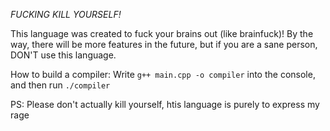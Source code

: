 *FUCKING KILL YOURSELF!*

This language was created to fuck your brains out (like brainfuck)! By the way, there will be more features in the future,
but if you are a sane person, DON'T use this language.

How to build a compiler:
Write ```g++ main.cpp -o compiler``` into the console, and then run ```./compiler```

PS: Please don't actually kill yourself, htis language is purely to express my rage
